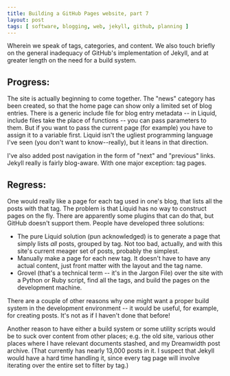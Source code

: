 ```yaml
---
title: Building a GitHub Pages website, part 7
layout: post
tags: [ software, blogging, web, jekyll, github, planning ]
---
```

Wherein we speak of tags, categories, and content.  We also touch briefly on
the general inadequacy of GitHub's implementation of Jekyll, and at greater
length on the need for a build system.

## Progress:

The site is actually beginning to come together.  The "news" category has been
created, so that the home page can show only a limited set of blog entries.
There is a generic include file for blog entry metadata -- in Liquid, include
files take the place of functions -- you can pass parameters to them.  But if
you want to pass the current page (for example) you have to assign it to a
variable first.  Liquid isn't the ugliest programming language I've seen (you
don't want to know--really), but it leans in that direction.

I've also added post navigation in the form of "next" and "previous" links.
Jekyll really is fairly blog-aware.  With one major exception:  tag pages.

## Regress:

One would really like a page for each tag used in one's blog, that lists all
the posts with that tag.  The problem is that Liquid has no way to construct
pages on the fly.  There are apparently some plugins that can do that, but
GitHub doesn't support them.  People have developed three solutions:

* The pure Liquid solution (pun acknowledged) is to generate a page that
  simply lists _all_ posts, grouped by tag.  Not too bad, actually, and with
  this site's current meager set of posts, probably the simplest.
* Manually make a page for each new tag.  It doesn't have to have any actual
  content, just front matter with the layout and the tag name.
* Grovel (that's a technical term -- it's in the Jargon File) over the site
  with a Python or Ruby script, find all the tags, and build the pages on
  the development machine.

There are a couple of other reasons why one might want a proper build system
in the development environment -- it would be useful, for example, for
creating posts.  It's not as if I haven't done that before!

Another reason to have either a build system or some utility scripts would be
to suck over content from other places; e.g. the old site, various other
places where I have relevant documents stashed, and my Dreamwidth post
archive.  (That currently has nearly 13,000 posts in it.  I suspect that
Jekyll would have a hard time handling it, since every tag page will involve
iterating over the entire set to filter by tag.)
